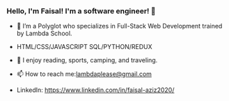 ### Hello, I'm Faisal! I'm a software engineer!  👋


<!--
**Faisal1440/Faisal1440** is a ✨ _special_ ✨ repository because its `README.md` (this file) appears on your GitHub profile.
-->

- 🔭 I’m a Polyglot who specializes in Full-Stack Web Development trained by Lambda School.
- HTML/CSS/JAVASCRIPT SQL/PYTHON/REDUX
- 🌱 I enjoy reading, sports, camping, and traveling. 

- 📫 How to reach me:lambdaplease@gmail.com
- LinkedIn: https://www.linkedin.com/in/faisal-aziz2020/

